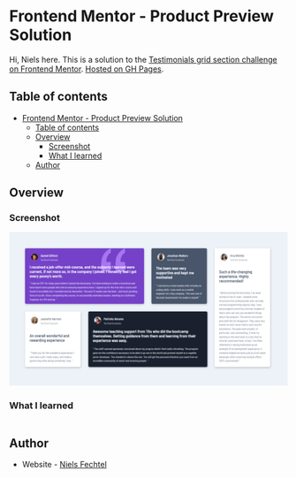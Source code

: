 # Frontend Mentor - Product Preview Solution

Hi, Niels here.
This is a solution to the [Testimonials grid section challenge on Frontend Mentor](https://www.frontendmentor.io/challenges/testimonials-grid-section-Nnw6J7Un7).
[Hosted on GH Pages](https://nielsfechtel.github.io/frontendmentor_2_four_cards/).

## Table of contents

- [Frontend Mentor - Product Preview Solution](#frontend-mentor---product-preview-solution)
  - [Table of contents](#table-of-contents)
  - [Overview](#overview)
    - [Screenshot](#screenshot)
    - [What I learned](#what-i-learned)
  - [Author](#author)

## Overview

### Screenshot

![](./Screenshot.png)

### What I learned

```css

```

## Author

- Website - [Niels Fechtel](https://niels-fechtel.com)
